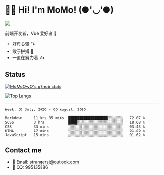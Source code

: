 # 👨‍🎓 Hi! I'm MoMo! (●'◡'●)

[![](https://img.shields.io/badge/-@MoMoOwO-%23181717?style=flat-square&logo=github)](https://github.com/MoMoOwO)

前端开发者，Vue 爱好者 💖
- 好奇心强 🔍
- 敢于拼搏 💪
- 一直在努力着 ✍

## Status

[![MoMoOwO's github stats](https://github-readme-stats.vercel.app/api?username=MoMoOwO&show_icons=true&theme=tokyonight)](https://github.com/MoMoOwO)

[![Top Langs](https://github-readme-stats.vercel.app/api/top-langs/?username=MoMoOwO&layout=compact&theme=tokyonight)](https://github.com/MoMoOwO)

---

<!--START_SECTION:waka-->
```text
Week: 30 July, 2020 - 06 August, 2020

Markdown     11 hrs 35 mins  ██████████████████░░░░░░░   72.07 % 
SCSS         3 hrs           ████░░░░░░░░░░░░░░░░░░░░░   18.68 % 
CSS          33 mins         ░░░░░░░░░░░░░░░░░░░░░░░░░   03.43 % 
HTML         17 mins         ░░░░░░░░░░░░░░░░░░░░░░░░░   01.80 % 
JavaScript   15 mins         ░░░░░░░░░░░░░░░░░░░░░░░░░   01.62 %
```
<!--END_SECTION:waka-->

## Contact me

- 📧 Email: strangersj@outlook.com
- 🐧 QQ: 995135886
